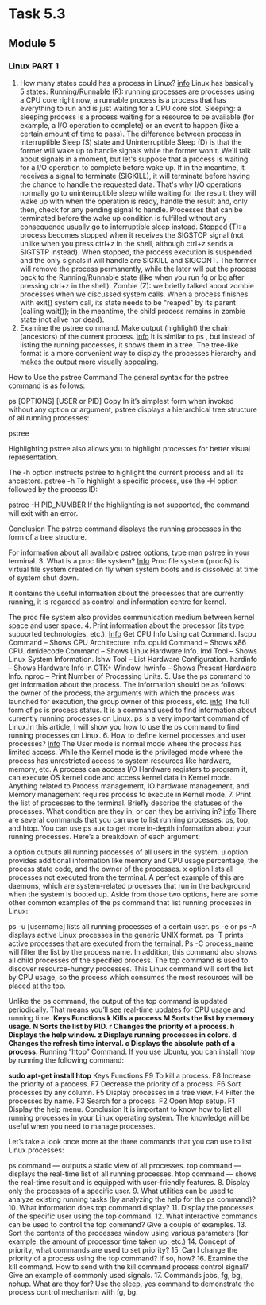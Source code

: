 # Task 5.3

## Module 5

### Linux PART 1

1. How many states could has a process in Linux?
[info](https://medium.com/@cloudchef/linux-process-states-and-signals-a967d18fab64)
Linux has basically 5 states:
Running/Runnable (R): running processes are processes using a CPU core right now, a runnable process is a process that has everything to run and is just waiting for a CPU core slot.
Sleeping: a sleeping process is a process waiting for a resource to be available (for example, a I/O operation to complete) or an event to happen (like a certain amount of time to pass). The difference between process in Interruptible Sleep (S) state and Uninterruptible Sleep (D) is that the former will wake up to handle signals while the former won't. We'll talk about signals in a moment, but let's suppose that a process is waiting for a I/O operation to complete before wake up. If in the meantime, it receives a signal to terminate (SIGKILL), it will terminate before having the chance to handle the requested data. That's why I/O operations normally go to uninterruptible sleep while waiting for the result: they will wake up with when the operation is ready, handle the result and, only then, check for any pending signal to handle. Processes that can be terminated before the wake up condition is fulfilled without any consequence usually go to interruptible sleep instead.
Stopped (T): a process becomes stopped when it receives the SIGSTOP signal (not unlike when you press ctrl+z in the shell, although ctrl+z sends a SIGTSTP instead). When stopped, the process execution is suspended and the only signals it will handle are SIGKILL and SIGCONT. The former will remove the process permanently, while the later will put the process back to the Running/Runnable state (like when you run fg or bg after pressing ctrl+z in the shell).
Zombie (Z): we briefly talked about zombie processes when we discussed system calls. When a process finishes with exit() system call, its state needs to be "reaped" by its parent (calling wait()); in the meantime, the child process remains in zombie state (not alive nor dead).
2. Examine the pstree command. Make output (highlight) the chain (ancestors) of the current
process.
[info](https://linuxize.com/post/pstree-command-in-linux/)
It is similar to ps , but instead of listing the running processes, it shows them in a tree. The tree-like format is a more convenient way to display the processes hierarchy and makes the output more visually appealing.

How to Use the pstree Command
The general syntax for the pstree command is as follows:

ps [OPTIONS] [USER or PID]
Copy
In it’s simplest form when invoked without any option or argument, pstree displays a hierarchical tree structure of all running processes:

pstree

Highlighting
pstree also allows you to highlight processes for better visual representation.

The -h option instructs pstree to highlight the current process and all its ancestors.
pstree -h
To highlight a specific process, use the -H option followed by the process ID:

pstree -H PID_NUMBER
If the highlighting is not supported, the command will exit with an error.

Conclusion
The pstree command displays the running processes in the form of a tree structure.

For information about all available pstree options, type man pstree in your terminal.
3. What is a proc file system?
[Info](https://www.geeksforgeeks.org/proc-file-system-linux/)
Proc file system (procfs) is virtual file system created on fly when system boots and is dissolved at time of system shut down.

It contains the useful information about the processes that are currently running, it is regarded as control and information centre for kernel.

The proc file system also provides communication medium between kernel space and user space.
4. Print information about the processor (its type, supported technologies, etc.).
[Info](https://www.tecmint.com/check-linux-cpu-information/)
Get CPU Info Using cat Command.
lscpu Command – Shows CPU Architecture Info.
cpuid Command – Shows x86 CPU.
dmidecode Command – Shows Linux Hardware Info.
Inxi Tool – Shows Linux System Information.
lshw Tool – List Hardware Configuration.
hardinfo – Shows Hardware Info in GTK+ Window.
hwinfo – Shows Present Hardware Info.
nproc – Print Number of Processing Units.
5. Use the ps command to get information about the process. The information should be as
follows: the owner of the process, the arguments with which the process was launched for
execution, the group owner of this process, etc.
[info](https://linuxhint.com/ps_command_linux/)
The full form of ps is process status. It is a command used to find information about currently running processes on Linux. ps is a very important command of Linux.In this article, I will show you how to use the ps command to find running processes on Linux.
6. How to define kernel processes and user processes?
[info](https://www.geeksforgeeks.org/user-mode-and-kernel-mode-switching/?ref=rp)
The User mode is normal mode where the process has limited access. While the Kernel mode is the privileged mode where the process has unrestricted access to system resources like hardware, memory, etc. A process can access I/O Hardware registers to program it, can execute OS kernel code and access kernel data in Kernel mode. Anything related to Process management, IO hardware management, and Memory management requires process to execute in Kernel mode.
7. Print the list of processes to the terminal. Briefly describe the statuses of the processes.
What condition are they in, or can they be arriving in?
[info](https://www.hostinger.com/tutorials/vps/how-to-manage-processes-in-linux-using-command-line)
There are several commands that you can use to list running processes: ps, top, and htop.
You can use ps aux to get more in-depth information about your running processes. Here’s a breakdown of each argument:

a option outputs all running processes of all users in the system.
u option provides additional information like memory and CPU usage percentage, the process state code, and the owner of the processes.
x option lists all processes not executed from the terminal. A perfect example of this are daemons, which are system-related processes that run in the background when the system is booted up.
Aside from those two options, here are some other common examples of the ps command that list running processes in Linux:

ps -u [username] lists all running processes of a certain user.
ps -e or ps -A displays active Linux processes in the generic UNIX format.
ps -T prints active processes that are executed from the terminal.
Ps -C process_name will filter the list by the process name. In addition, this command also shows all child processes of the specified process.
The top command is used to discover resource-hungry processes. This Linux command will sort the list by CPU usage, so the process which consumes the most resources will be placed at the top.

Unlike the ps command, the output of the top command is updated periodically. That means you’ll see real-time updates for CPU usage and running time.
__Keys Functions
k Kills a process
M Sorts the list by memory usage.
N Sorts the list by PID.
r Changes the priority of a process.
h Displays the help window.
z Displays running processes in colors.
d Changes the refresh time interval.
c Displays the absolute path of a process.__
Running “htop” Command.
If you use Ubuntu, you can install htop by running the following command:

__sudo apt-get install htop__
Keys Functions
F9 To kill a process.
F8 Increase the priority of a process.
F7 Decrease the priority of a process.
F6 Sort processes by any column.
F5 Display processes in a tree view.
F4 Filter the processes by name.
F3 Search for a process.
F2 Open htop setup.
F1 Display the help menu.
Conclusion
It is important to know how to list all running processes in your Linux operating system. The knowledge will be useful when you need to manage processes.

Let’s take a look once more at the three commands that you can use to list Linux processes:

ps command — outputs a static view of all processes.
top command — displays the real-time list of all running processes.
htop command — shows the real-time result and is equipped with user-friendly features.
8. Display only the processes of a specific user.
9. What utilities can be used to analyze existing running tasks (by analyzing the help for the ps
command)?
10. What information does top command display?
11. Display the processes of the specific user using the top command.
12. What interactive commands can be used to control the top command? Give a couple of
examples.
13. Sort the contents of the processes window using various parameters (for example, the
amount of processor time taken up, etc.)
14. Concept of priority, what commands are used to set priority?
15. Can I change the priority of a process using the top command? If so, how?
16. Examine the kill command. How to send with the kill command
process control signal? Give an example of commonly used signals.
17. Commands jobs, fg, bg, nohup. What are they for? Use the sleep, yes command to
demonstrate the process control mechanism with fg, bg.
